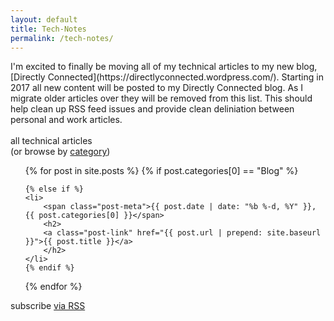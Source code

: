 ```yaml
---
layout: default
title: Tech-Notes
permalink: /tech-notes/
---
```


<div class="container" >
<div id="archives">
<p>
I'm excited to finally be moving all of my technical articles to my new blog, [Directly Connected](https://directlyconnected.wordpress.com/). Starting in 2017 all new content will be posted to my Directly Connected blog. As I migrate older articles over they will be removed from this list. This should help clean up RSS feed issues and provide clean deliniation between personal and work articles.<br>
<br>
all technical articles<br>
(or browse by <a title="The complete archive of {{ site.name }} by category" href="{{ site.url}}{{site.baseurl}}/categoryview">category</a>)</p>
</div>
</div>

<ul class="post-list">
{% for post in site.posts %}
    {% if post.categories[0] == "Blog" %}
    
    {% else if %}
    <li>
        <span class="post-meta">{{ post.date | date: "%b %-d, %Y" }}, {{ post.categories[0] }}</span>
        <h2>
        <a class="post-link" href="{{ post.url | prepend: site.baseurl }}">{{ post.title }}</a>
        </h2>
    </li>
    {% endif %}  
{% endfor %}
</ul>
<p class="rss-subscribe">subscribe <a href="{{ "/feed.xml" | prepend: site.baseurl }}">via RSS</a></p>
  
  
